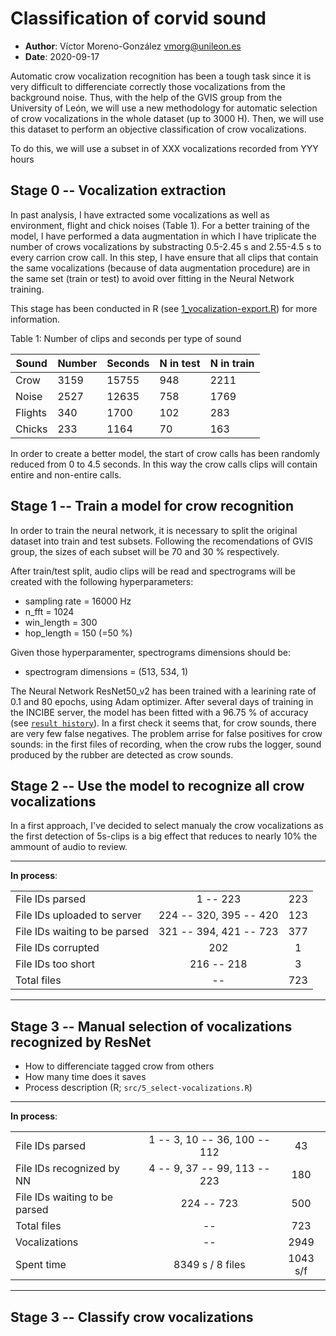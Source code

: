 # Classification of corvid sound
  * **Author**: Víctor Moreno-González <vmorg@unileon.es>
  * **Date**: 2020-09-17

Automatic crow vocalization recognition has been a tough
task since it is very difficult to differenciate correctly
those vocalizations from the background noise. Thus, with
the help of the GVIS group from the University of León, we
will use a new methodology for automatic selection of crow
vocalizations in the whole dataset (up to 3000 H). Then,
we will use this dataset to perform an objective
classification of crow vocalizations.

To do this, we will use a subset in of XXX vocalizations
recorded from YYY hours

## Stage 0 -- Vocalization extraction
In past analysis, I have extracted some vocalizations as
well as environment, flight and chick noises (Table 1).
For a better training of the model, I have performed
a data augmentation in which I have triplicate the number
of crows vocalizations by substracting 0.5-2.45 s and
2.55-4.5 s to every carrion crow call. In this step,
I have ensure that all clips that contain the
same vocalizations (because of data augmentation
procedure) are in the same set (train or test) to
avoid over fitting in the Neural Network training.

This stage has been conducted in R
(see [1_vocalization-export.R](src/1_vocalization-export.R))
for more information.

Table 1: Number of clips and seconds per type of sound

| Sound   | Number | Seconds | N in test | N in train |
|---------|--------|---------|-----------|------------|
| Crow    |  3159  |  15755  |    948    |   2211     |
| Noise   |  2527  |  12635  |    758    |   1769     |
| Flights |  340   |   1700  |    102    |    283     |
| Chicks  |  233   |   1164  |     70    |    163     |


In order to create a better model, the start of crow calls
has been randomly reduced from 0 to 4.5 seconds. In this
way the crow calls clips will contain entire and
non-entire calls.

## Stage 1 -- Train a model for crow recognition
In order to train the neural network, it is necessary to
split the original dataset into train and test subsets.
Following the recomendations of GVIS group, the sizes
of each subset will be 70 and 30 % respectively.

After train/test split, audio clips will be read and
spectrograms will be created with the following
hyperparameters:

  * sampling rate = 16000 Hz
  * n_fft = 1024
  * win_length = 300
  * hop_length = 150 (=50 %)

Given those hyperparamenter, spectrograms dimensions
should be:

  * spectrogram dimensions = (513, 534, 1)


The Neural Network ResNet50_v2 has been trained with a
learining rate of 0.1 and 80 epochs, using Adam optimizer.
After several days of training in the INCIBE server,
the model has been fitted with a 96.75 % of accuracy
(see [`result history`](results/ResNet50V2_historial_de_entrenamiento.csv)).
In a first check it seems that, for crow sounds, there are
very few false negatives. The problem arrise for false positives
for crow sounds: in the first files of recording, when the crow
rubs the logger, sound produced by the rubber are detected as crow sounds.

## Stage 2 -- Use the model to recognize all crow vocalizations

In a first approach, I've decided to select manualy the crow
vocalizations as the first detection of 5s-clips is a big effect
that reduces to nearly 10% the ammount of audio to review.

----
**In process**:

|                               |                        |     |
|:------------------------------|:----------------------:|:---:|
| File IDs parsed               | 1 -- 223               | 223 |
| File IDs uploaded to server   | 224 -- 320, 395 -- 420 | 123 |
| File IDs waiting to be parsed | 321 -- 394, 421 -- 723 | 377 |
| File IDs corrupted            | 202                    | 1   |
| File IDs too short            | 216 -- 218             | 3   |
| Total files                   |     --                 | 723 |

-----

## Stage 3 -- Manual selection of vocalizations recognized by ResNet

  * How to differenciate tagged crow from others
  * How many time does it saves
  * Process description (R; `src/5_select-vocalizations.R`)

----
**In process**:

|                               |                              |          |
|:------------------------------|:----------------------------:|:--------:|
| File IDs parsed               | 1 -- 3, 10 -- 36, 100 -- 112 | 43       |
| File IDs recognized by NN     | 4 -- 9, 37 -- 99, 113 -- 223 | 180      |
| File IDs waiting to be parsed | 224 -- 723                   | 500      |
| Total files                   |        --                    | 723      |
| Vocalizations                 |        --                    | 2949     |
| Spent time                    | 8349 s / 8 files             | 1043 s/f |

-----
## Stage 3 -- Classify crow vocalizations
